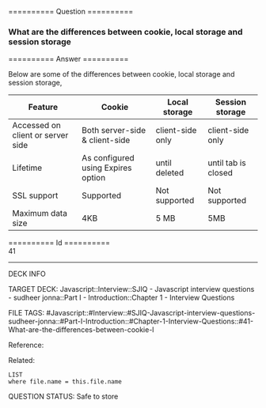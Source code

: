 ========== Question ==========  

### What are the differences between cookie, local storage and session storage  

========== Answer ==========  

Below are some of the differences between cookie, local storage and session storage,

| Feature | Cookie | Local storage | Session storage |
| --- | --- | --- | --- |
| Accessed on client or server side | Both server-side & client-side | client-side only | client-side only |
| Lifetime | As configured using Expires option | until deleted | until tab is closed |
| SSL support | Supported | Not supported | Not supported |
| Maximum data size | 4KB | 5 MB | 5MB |

========== Id ==========  
41

---

DECK INFO

TARGET DECK: Javascript::Interview::SJIQ - Javascript interview questions - sudheer jonna::Part I - Introduction::Chapter 1 - Interview Questions

FILE TAGS: #Javascript::#Interview::#SJIQ-Javascript-interview-questions-sudheer-jonna::#Part-I-Introduction::#Chapter-1-Interview-Questions::#41-What-are-the-differences-between-cookie-l

Reference:

Related:

```dataview
LIST
where file.name = this.file.name
```

QUESTION STATUS: Safe to store
